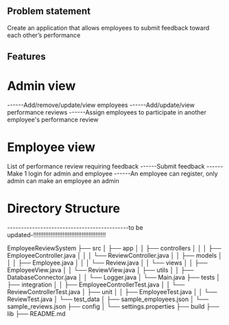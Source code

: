 ## Problem statement
Create an application that allows employees to submit feedback toward each other’s performance


## Features

# Admin view
------Add/remove/update/view employees
------Add/update/view performance reviews
------Assign employees to participate in another employee's performance review
# Employee view
List of performance review requiring feedback
------Submit feedback
------Make 1 login for admin and employee
------An employee can register, only admin can make an employee an admin


# Directory Structure

--------------------------------------------to be updated-!!!!!!!!!!!!!!!!!!!!!!!!!!!!!!!!!!!!!!!!!!

EmployeeReviewSystem
├── src
│   ├── app
│   │   ├── controllers
│   │   │   ├── EmployeeController.java
│   │   │   └── ReviewController.java
│   │   ├── models
│   │   │   ├── Employee.java
│   │   │   └── Review.java
│   │   └── views
│   │       ├── EmployeeView.java
│   │       └── ReviewView.java
│   ├── utils
│   │   ├── DatabaseConnector.java
│   │   └── Logger.java
│   └── Main.java
├── tests
│   ├── integration
│   │   ├── EmployeeControllerTest.java
│   │   └── ReviewControllerTest.java
│   ├── unit
│   │   ├── EmployeeTest.java
│   │   └── ReviewTest.java
│   └── test_data
│       ├── sample_employees.json
│       └── sample_reviews.json
├── config
│   └── settings.properties
├── build
├── lib
├── README.md
